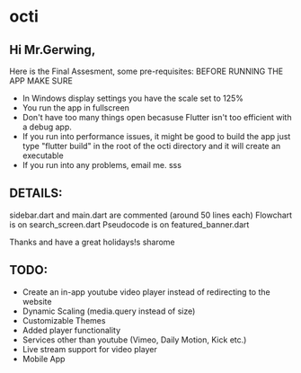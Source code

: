 # octi

## Hi Mr.Gerwing,
Here is the Final Assesment, some pre-requisites:
BEFORE RUNNING THE APP MAKE SURE
 - In Windows display settings you have the scale set to 125%
 - You run the app in fullscreen
 - Don't have too many things open becasuse Flutter isn't too efficient with a debug app.
 - If you run into performance issues, it might be good to build the app just type "flutter build" in the root of the octi directory and it will create an executable 
 - If you run into any problems, email me.
sss
## DETAILS:
sidebar.dart and main.dart are commented (around 50 lines each)
Flowchart is on search_screen.dart
Pseudocode is on featured_banner.dart
    
Thanks and have a great holidays!s
sharome


## TODO:
 - Create an in-app youtube video player instead of redirecting to the website
 - Dynamic Scaling (media.query instead of size)
 - Customizable Themes
 - Added player functionality
 - Services other than youtube (Vimeo, Daily Motion, Kick etc.)
 - Live stream support for video player
 - Mobile App

